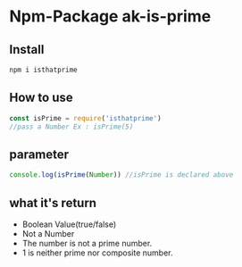 # Npm-Package ak-is-prime

## Install
```bash
npm i isthatprime
```

## How to use
```js
const isPrime = require('isthatprime')
//pass a Number Ex : isPrime(5)
```


## parameter
```js
console.log(isPrime(Number)) //isPrime is declared above
```
## what it's return
- Boolean Value(true/false) 
- Not a Number
- The number is not a prime number.
- 1 is neither prime nor composite number.